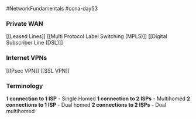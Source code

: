 #NetworkFundamentals #ccna-day53

### Private WAN
[[Leased Lines]]
[[Multi Protocol Label Switching (MPLS)]]
[[Digital Subscriber Line (DSL)]]

### Internet VPNs
[[IPsec VPN]]
[[SSL VPN]]

### Terminology
**1 connection to 1 ISP** - Single Homed
**1 connection to 2 ISPs** - Multihomed
**2 connections to 1 ISP** - Dual homed
**2 connections to 2 ISPs** - Dual multihomed